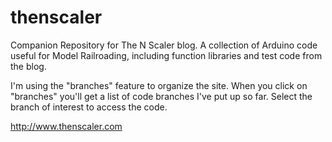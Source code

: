 # thenscaler
Companion Repository for The N Scaler blog. A collection of Arduino code useful for Model Railroading, including function libraries and test code from the blog.

I'm using the "branches" feature to organize the site. When you click on "branches" you'll get a list of code branches I've put up so far. Select the branch of interest to access the code.

http://www.thenscaler.com
